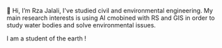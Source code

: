 👋 Hi, I’m Rza Jalali, I've studied civil and environmental engineering. My main research interests is using AI cmobined with RS and GIS in order to study
water bodies and solve environmental issues.

I am a student of the earth !



<!---
RezJalali/RezJalali is a ✨ special ✨ repository because its `README.md` (this file) appears on your GitHub profile.
You can click the Preview link to take a look at your changes.
--->
